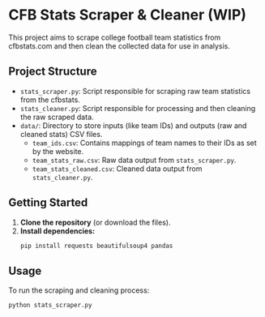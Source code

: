 # CFB Stats Scraper & Cleaner (WIP)

This project aims to scrape college football team statistics from cfbstats.com and then clean the collected data for use in analysis.

## Project Structure

* `stats_scraper.py`: Script responsible for scraping raw team statistics from the cfbstats.
* `stats_cleaner.py`: Script responsible for processing and then cleaning the raw scraped data.
* `data/`: Directory to store inputs (like team IDs) and outputs (raw and cleaned stats) CSV files.
    * `team_ids.csv`: Contains mappings of team names to their IDs as set by the website.
    * `team_stats_raw.csv`: Raw data output from `stats_scraper.py`.
    * `team_stats_cleaned.csv`: Cleaned data output from `stats_cleaner.py`.

## Getting Started

1.  **Clone the repository** (or download the files).
2.  **Install dependencies:**
    ```bash
    pip install requests beautifulsoup4 pandas
    ```

## Usage

To run the scraping and cleaning process:

```bash
python stats_scraper.py
